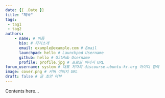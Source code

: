 ```yaml
---
date: {{ .Date }}
title: "제목"
tags:
 - tag1
 - tag2
authors:
    - name: # 이름
      bio: # 자기소개
      email: example@example.com # Email
      launchpad: hello # Launchpad Username
      github: hello # GitHub Username
      profile: profile.jpg # 프로필 이미지 URL
forum_username: system # 대표 저자의 discourse.ubuntu-kr.org 아이디 입력
image: cover.png # 커버 이미지 URL
draft: false # 글 초안 여부
---
```


Contents here...